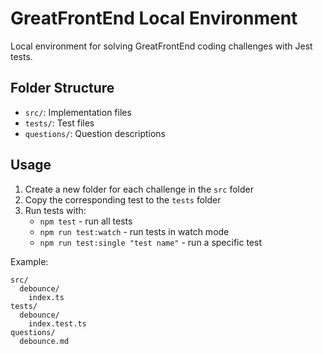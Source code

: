 # GreatFrontEnd Local Environment

Local environment for solving GreatFrontEnd coding challenges with Jest tests.

## Folder Structure

- `src/`: Implementation files
- `tests/`: Test files
- `questions/`: Question descriptions

## Usage

1. Create a new folder for each challenge in the `src` folder
2. Copy the corresponding test to the `tests` folder
3. Run tests with:
   - `npm test` - run all tests
   - `npm run test:watch` - run tests in watch mode
   - `npm run test:single "test name"` - run a specific test

Example:
```
src/
  debounce/
    index.ts
tests/
  debounce/
    index.test.ts
questions/
  debounce.md
```
